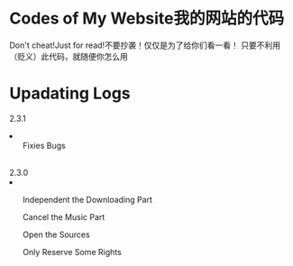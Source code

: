 # Codes of My Website我的网站的代码
Don't cheat!Just for read!不要抄袭！仅仅是为了给你们看一看！
只要不利用（贬义）此代码，就随便你怎么用
# Upadating Logs
2.3.1 <li><ul>Fixies Bugs</ul></li>
<br/>
2.3.0 <li>
<ul>Independent the Downloading Part</ul>
<ul>Cancel the Music Part</ul>
<ul>Open the Sources</ul>
<ul>Only Reserve Some Rights</ul>
</li>
